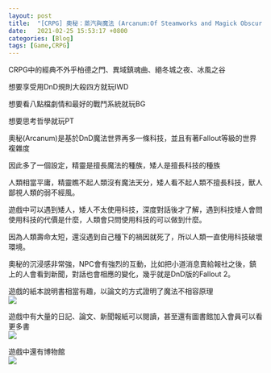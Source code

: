 ```yaml
---
layout: post
title:  "[CRPG] 奧秘：蒸汽與魔法 (Arcanum:Of Steamworks and Magick Obscura)"
date:   2021-02-25 15:53:17 +0800
categories: [Blog]
tags: [Game,CRPG]
---
```


CRPG中的經典不外乎柏德之門、異域鎮魂曲、絕冬城之夜、冰風之谷

想要享受用DnD規則大殺四方就玩IWD

想要看八點檔劇情和最好的戰鬥系統就玩BG

想要思考哲學就玩PT

  

奧秘(Arcanum)是基於DnD魔法世界再多一條科技，並且有著Fallout等級的世界複雜度

因此多了一個設定，精靈是擅長魔法的種族，矮人是擅長科技的種族

人類相當平庸，精靈瞧不起人類沒有魔法天分，矮人看不起人類不擅長科技，獸人鄙視人類的弱不經風。

遊戲中可以遇到矮人，矮人不太使用科技，深度對話後才了解，遇到科技矮人會問使用科技的代價是什麼，人類會只問使用科技的可以做到什麼。

因為人類壽命太短，還沒遇到自己種下的禍因就死了，所以人類一直使用科技破壞環境。

 

奧秘的沉浸感非常強，NPC會有強烈的互動，比如把小道消息賣給報社之後，鎮上的人會看到新聞，對話也會相應的變化，幾乎就是DnD版的Fallout 2。

 

遊戲的紙本說明書相當有趣，以論文的方式證明了魔法不相容原理  
![](/Images/Game/Arcanum/說明書.PNG)


遊戲中有大量的日記、論文、新聞報紙可以閱讀，甚至還有圖書館加入會員可以看更多書  
![](/Images/Game/Arcanum/圖書館.png)

遊戲中還有博物館  
![](/Images/Game/Arcanum/博物館.png)